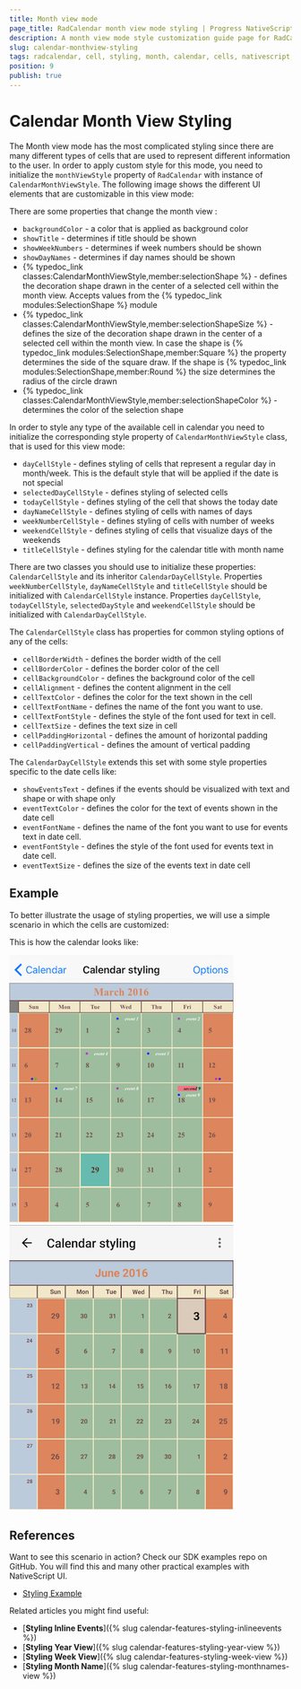 ```yaml
---
title: Month view mode
page_title: RadCalendar month view mode styling | Progress NativeScript UI Documentation
description: A month view mode style customization guide page for RadCalendar for NativeScript.
slug: calendar-monthview-styling
tags: radcalendar, cell, styling, month, calendar, cells, nativescript, professional
position: 9
publish: true
---
```


# Calendar Month View Styling

The Month view mode has the most complicated styling since there are many different types of cells that are used to represent different information to the user.
In order to apply custom style for this mode, you need to initialize the `monthViewStyle` property of `RadCalendar` with instance of `CalendarMonthViewStyle`.
The following image shows the different UI elements that are customizable in this view mode:

There are some properties that change the month view :

- `backgroundColor` - a color that is applied as background color
- `showTitle` - determines if title should be shown
- `showWeekNumbers` - determines if week numbers should be shown
- `showDayNames` - determines if day names should be shown
- {% typedoc_link classes:CalendarMonthViewStyle,member:selectionShape %} - defines the decoration shape drawn in the center of a selected cell within the month view. Accepts values from the {% typedoc_link modules:SelectionShape %} module
- {% typedoc_link classes:CalendarMonthViewStyle,member:selectionShapeSize %} - defines the size of the decoration shape drawn in the center of a selected cell within the month view. In case the shape is {% typedoc_link modules:SelectionShape,member:Square %} the property determines the side of the square draw. If the shape is {% typedoc_link modules:SelectionShape,member:Round %} the size determines the radius of the circle drawn
- {% typedoc_link classes:CalendarMonthViewStyle,member:selectionShapeColor %} - determines the color of the selection shape

In order to style any type of the available cell in calendar you need to initialize the corresponding style property of `CalendarMonthViewStyle` class, that is used for this view mode:

- `dayCellStyle` -  defines styling of cells that represent a regular day in month/week. This is the default style that will be applied if the date is not special
- `selectedDayCellStyle` -  defines styling of selected cells
- `todayCellStyle` -  defines styling of the cell that shows the today date
- `dayNameCellStyle` -  defines styling of cells with names of days
- `weekNumberCellStyle` - defines styling of cells with number of weeks
- `weekendCellStyle` - defines styling of cells that visualize days of the weekends
- `titleCellStyle` - defines styling for the calendar title with month name

There are two classes you should use to initialize these properties:  `CalendarCellStyle` and its inheritor `CalendarDayCellStyle`.
Properties `weekNumberCellStyle`, `dayNameCellStyle` and `titleCellStyle` should be initialized with `CalendarCellStyle` instance.
Properties `dayCellStyle`, `todayCellStyle`, `selectedDayStyle` and `weekendCellStyle` should be initialized with `CalendarDayCellStyle`.

The `CalendarCellStyle` class has properties for common styling options of any of the cells:

- `cellBorderWidth` -  defines the border width of the cell
- `cellBorderColor` -  defines the border color of the cell
- `cellBackgroundColor` -  defines the background color of the cell
- `cellAlignment` -  defines the content alignment in the cell
- `cellTextColor` -  defines the color for the text shown in the cell
- `cellTextFontName` -  defines the name of the font you want to use.
- `cellTextFontStyle` -  defines the style of the font used for text in cell.
- `cellTextSize` -  defines the text size in cell
- `cellPaddingHorizontal` -  defines the amount of horizontal padding
- `cellPaddingVertical` -  defines the amount of vertical padding  

The `CalendarDayCellStyle` extends this set with some style properties specific to the date cells like:

- `showEventsText` -  defines if the events should be visualized with text and shape or with shape only
- `eventTextColor` -  defines the color for the text of events shown in the date cell
- `eventFontName` -  defines the name of the font you want to use for events text in date cell.
- `eventFontStyle` -  defines the style of the font used for events text in date cell.
- `eventTextSize` - defines the size of the events text in date cell


## Example

To better illustrate the usage of styling properties, we will use a simple scenario in which the cells are customized:

<snippet id='calendar-monthview-styling'/>

This is how the calendar looks like:

![Calendar month view styling](../../../img/ns_ui/calendar_styling_month_ios.png "iOS")      ![Calendar month view styling](../../../img/ns_ui/calendar_styling_month_android.png "Android")

## References
Want to see this scenario in action?
Check our SDK examples repo on GitHub. You will find this and many other practical examples with NativeScript UI.

* [Styling Example](https://github.com/telerik/nativescript-ui-samples/tree/master/calendar/app/calendar/cell-styling)

Related articles you might find useful:

* [**Styling Inline Events**]({% slug calendar-features-styling-inlineevents %})
* [**Styling Year View**]({% slug calendar-features-styling-year-view %})
* [**Styling Week View**]({% slug calendar-features-styling-week-view %})
* [**Styling Month Name**]({% slug calendar-features-styling-monthnames-view %})
